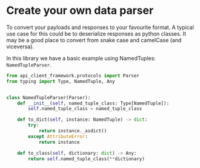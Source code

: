 # Create your own data parser

To convert your payloads and responses to your favourite format. A typical use case for this could be to deserialize
responses as python classes. It may be a good place to convert from snake case and camelCase (and viceversa).

In this library we have a basic example using NamedTuples: `NamedTupleParser`.

```python
from api_client_framework.protocols import Parser
from typing import Type, NamedTuple, Any


class NamedTupleParser(Parser):
    def __init__(self, named_tuple_class: Type[NamedTuple]):
        self.named_tuple_class = named_tuple_class

    def to_dict(self, instance: NamedTuple) -> dict:
        try:
            return instance._asdict()
        except AttributeError:
            return instance

    def to_class(self, dictionary: dict) -> Any:
        return self.named_tuple_class(**dictionary)
```